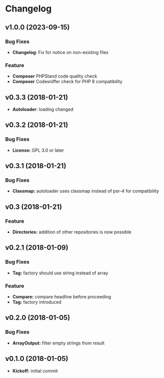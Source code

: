 # Changelog

## v1.0.0 (2023-09-15)

### Bug Fixes

* **Changelog**: Fix for notice on non-existing files

### Feature

* **Composer** PHPStand code quality check
* **Composer** Codesniffer check for PHP 8 compatibility

## v0.3.3 (2018-01-21)

* **Autoloader**: loading changed

## v0.3.2 (2018-01-21)

### Bug Fixes

* **License:** GPL 3.0 or later

## v0.3.1 (2018-01-21)

### Bug Fixes

* **Classmap:** autoloader uses classmap instead of psr-4 for compatibility

## v0.3 (2018-01-21)

### Feature

* **Directories:** addition of  other repositories is now possible

## v0.2.1 (2018-01-09)

### Bug Fixes

* **Tag:** factory should use string instead of array

### Feature

* **Compare:** compare headline before proceeding
* **Tag:** factory introduced

## v0.2.0 (2018-01-05)

### Bug Fixes

* **ArrayOutput:** filter empty strings from result

## v0.1.0 (2018-01-05)

* **Kickoff:** initial commit
